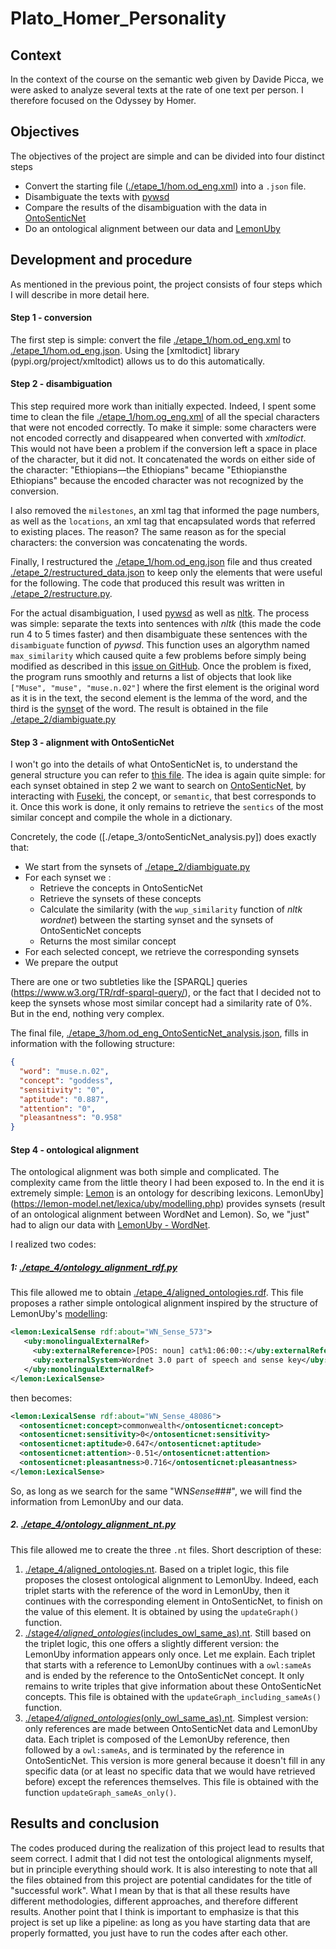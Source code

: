 # Plato_Homer_Personality

## Context

In the context of the course on the semantic web given by Davide Picca, we were asked to analyze several texts at the rate of one text per person. I therefore focused on the Odyssey by Homer.

## Objectives

The objectives of the project are simple and can be divided into four distinct steps

- Convert the starting file ([./etape_1/hom.od_eng.xml](./etape_1/hom.od_eng.xml)) into a `.json` file.
- Disambiguate the texts with [pywsd](https://github.com/alvations/pywsd)
- Compare the results of the disambiguation with the data in [OntoSenticNet](https://sentic.net/ontosenticnet.zip)
- Do an ontological alignment between our data and [LemonUby](https://lemon-model.net/lexica/uby/wn/wn.nt.gz)

## Development and procedure

As mentioned in the previous point, the project consists of four steps which I will describe in more detail here.

#### Step 1 - conversion

The first step is simple: convert the file [./etape_1/hom.od_eng.xml](./etape_1/hom.od_eng.xml) to [./etape_1/hom.od_eng.json](./etape_1/hom.od_eng.json). Using the [xmltodict] library (pypi.org/project/xmltodict) allows us to do this automatically.

#### Step 2 - disambiguation

This step required more work than initially expected. Indeed, I spent some time to clean the file [./etape_1/hom.og_eng.xml](./etape_1/hom.og_eng.xml) of all the special characters that were not encoded correctly. To make it simple: some characters were not encoded correctly and disappeared when converted with _xmltodict_. This would not have been a problem if the conversion left a space in place of the character, but it did not. It concatenated the words on either side of the character: "Ethiopians&mdash;the Ethiopians" became "Ethiopiansthe Ethiopians" because the encoded character was not recognized by the conversion.

I also removed the `milestones`, an xml tag that informed the page numbers, as well as the `locations`, an xml tag that encapsulated words that referred to existing places. The reason? The same reason as for the special characters: the conversion was concatenating the words.

Finally, I restructured the [./etape_1/hom.od_eng.json](./etape_1/hom.od_eng.json) file and thus created [./etape_2/restructured_data.json](./etape_2/restructured_data.json) to keep only the elements that were useful for the following. The code that produced this result was written in [./etape_2/restructure.py](./etape_2/restructure.py).

For the actual disambiguation, I used [pywsd](https://github.com/alvations/pywsd) as well as [nltk](https://www.nltk.org/). The process was simple: separate the texts into sentences with _nltk_ (this made the code run 4 to 5 times faster) and then disambiguate these sentences with the `disambiguate` function of _pywsd_. This function uses an algorythm named `max_similarity` which caused quite a few problems before simply being modified as described in this [issue on GitHub](https://github.com/alvations/pywsd/issues/59). Once the problem is fixed, the program runs smoothly and returns a list of objects that look like `["Muse", "muse", "muse.n.02"]` where the first element is the original word as it is in the text, the second element is the lemma of the word, and the third is the [synset](https://wordnet.princeton.edu/) of the word. The result is obtained in the file [./etape_2/diambiguate.py](./etape_2/diambiguate.py)

#### Step 3 - alignment with OntoSenticNet

I won't go into the details of what OntoSenticNet is, to understand the general structure you can refer to [this file](https://sentic.net/ontosenticnet.pdf). The idea is again quite simple: for each synset obtained in step 2 we want to search on [OntoSenticNet](https://sentic.net/ontosenticnet.zip), by interacting with [Fuseki](https://jena.apache.org/documentation/fuseki2/), the concept, or `semantic`, that best corresponds to it. Once this work is done, it only remains to retrieve the `sentics` of the most similar concept and compile the whole in a dictionary.

Concretely, the code ([./etape_3/ontoSenticNet_analysis.py]) does exactly that:

- We start from the synsets of [./etape_2/diambiguate.py](./etape_2/diambiguate.py)
- For each synset we :
    - Retrieve the concepts in OntoSenticNet
    - Retrieve the synsets of these concepts
    - Calculate the similarity (with the `wup_similarity` function of _nltk wordnet_) between the starting synset and the synsets of OntoSenticNet concepts
    - Returns the most similar concept
- For each selected concept, we retrieve the corresponding synsets
- We prepare the output

There are one or two subtleties like the [SPARQL] queries (https://www.w3.org/TR/rdf-sparql-query/), or the fact that I decided not to keep the synsets whose most similar concept had a similarity rate of 0%. But in the end, nothing very complex.

The final file, [./etape_3/hom.od_eng_OntoSenticNet_analysis.json](./etape_3/hom.od_eng_OntoSenticNet_analysis.json), fills in information with the following structure:

```json
{
  "word": "muse.n.02",
  "concept": "goddess",
  "sensitivity": "0",
  "aptitude": "0.887",
  "attention": "0",
  "pleasantness": "0.958"
}
```

#### Step 4 - ontological alignment

The ontological alignment was both simple and complicated. The complexity came from the little theory I had been exposed to. In the end it is extremely simple: [Lemon](https://lemon-model.net/index.php) is an ontology for describing lexicons. LemonUby](https://lemon-model.net/lexica/uby/modelling.php) provides synsets (result of an ontological alignment between WordNet and Lemon). So, we "just" had to align our data with [LemonUby - WordNet](https://lemon-model.net/lexica/uby/wn/wn.nt.gz).

I realized two codes:

##### 1: [./etape_4/ontology_alignment_rdf.py](./etape_4/ontology_alignment_rdf.py)

This file allowed me to obtain [./etape_4/aligned_ontologies.rdf](./etape_4/aligned_ontologies.rdf). This file proposes a rather simple ontological alignment inspired by the structure of LemonUby's [modelling](https://lemon-model.net/lexica/uby/modelling.php):

```xml
<lemon:LexicalSense rdf:about="WN_Sense_573">
   <uby:monolingualExternalRef>
     <uby:externalReference>[POS: noun] cat%1:06:00::</uby:externalReference>
     <uby:externalSystem>Wordnet 3.0 part of speech and sense key</uby:externalSystem>
   </uby:monolingualExternalRef>
</lemon:LexicalSense>
```

then becomes:

```xml
<lemon:LexicalSense rdf:about="WN_Sense_48086">
  <ontosenticnet:concept>commonwealth</ontosenticnet:concept>
  <ontosenticnet:sensitivity>0</ontosenticnet:sensitivity>
  <ontosenticnet:aptitude>0.647</ontosenticnet:aptitude>
  <ontosenticnet:attention>-0.51</ontosenticnet:attention>
  <ontosenticnet:pleasantness>0.716</ontosenticnet:pleasantness>
</lemon:LexicalSense>
```

So, as long as we search for the same "WN*Sense*###", we will find the information from LemonUby and our data.

##### 2. [./etape_4/ontology_alignment_nt.py](./etape_4/ontology_alignment_nt.py)

This file allowed me to create the three `.nt` files. Short description of these:

1. [./etape_4/aligned_ontologies.nt](./etape_4/aligned_ontologies.nt). Based on a triplet logic, this file proposes the closest ontological alignment to LemonUby. Indeed, each triplet starts with the reference of the word in LemonUby, then it continues with the corresponding element in OntoSenticNet, to finish on the value of this element. It is obtained by using the `updateGraph()` function.
2. [./stage*4/aligned_ontologies*(includes_owl_same_as).nt](<./stage_4/aligned_ontologies_(includes_owl_same_as).nt>). Still based on the triplet logic, this one offers a slightly different version: the LemonUby information appears only once. Let me explain. Each triplet that starts with a reference to LemonUby continues with a `owl:sameAs` and is ended by the reference to the OntoSenticNet concept. It only remains to write triples that give information about these OntoSenticNet concepts. This file is obtained with the `updateGraph_including_sameAs()` function.
3. [./etape*4/aligned_ontologies*(only_owl_same_as).nt](<./etape_4/aligned_ontologies_(only_owl_same_as).nt>). Simplest version: only references are made between OntoSenticNet data and LemonUby data. Each triplet is composed of the LemonUby reference, then followed by a `owl:sameAs`, and is terminated by the reference in OntoSenticNet. This version is more general because it doesn't fill in any specific data (or at least no specific data that we would have retrieved before) except the references themselves. This file is obtained with the function `updateGraph_sameAs_only()`.

## Results and conclusion

The codes produced during the realization of this project lead to results that seem correct. I admit that I did not test the ontological alignments myself, but in principle everything should work. It is also interesting to note that all the files obtained from this project are potential candidates for the title of "successful work". What I mean by that is that all these results have different methodologies, different approaches, and therefore different results. Another point that I think is important to emphasize is that this project is set up like a pipeline: as long as you have starting data that are properly formatted, you just have to run the codes after each other. 

